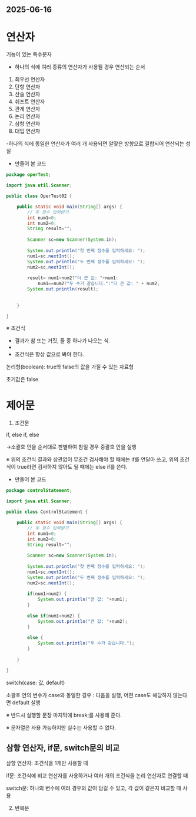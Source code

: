 ## 2025-06-16

# 연산자

기능이 있는 특수문자

- 하나의 식에 여러 종류의 연산자가 사용될 경우 연산되는 순서

1. 최우선 연산자
2. 단항 연산자
3. 산술 연산자
4. 쉬프트 연산자
5. 관계 연산자
6. 논리 연산자
7. 삼항 연산자
8. 대입 연산자

-하나의 식에 동일한 연산자가 여러 개 사용되면 알맞은 방향으로 결합되어 연산되는 성질

- 만들어 본 코드
```java
package operTest;

import java.util.Scanner;

public class OperTest02 {

	public static void main(String[] args) {
		// 두 정수 입력받기
		int num1=0;
		int num2=0;
		String result="";
		
		Scanner sc=new Scanner(System.in);
		
		System.out.println("첫 번째 정수를 입력하세요: ");
		num1=sc.nextInt();
		System.out.println("두 번째 정수를 입력하세요: ");
		num2=sc.nextInt();
		
		result= num1>num2?"더 큰 값: "+num1:
			num1==num2?"두 수가 같습니다.":"더 큰 값: " + num2;
		System.out.println(result);
		
		
	}

}
```

※ 조건식

- 결과가 참 또는 거짓, 둘 중 하나가 나오는 식.
- 
- 조건식은 항상 값으로 봐야 한다.

논리형(boolean): true와 false의 값을 가질 수 있는 자료형

초기값은 false

# 제어문


1. 조건문

if, else if, else

→소괄호 안을 순서대로 판별하여 참일 경우 중괄호 안을 실행

※ 위의 조건식 결과와 상관없이 무조건 검사해야 할 때에는 if를 연달아 쓰고, 위의 조건식이 true라면 검사하지 않아도 될 때에는 else if를 쓴다.

- 만들어 본 코드

```java
package controlStatement;

import java.util.Scanner;

public class ControlStatement {

	public static void main(String[] args) {
		// 두 정수 입력받기
		int num1=0;
		int num2=0;
		String result="";
		
		Scanner sc=new Scanner(System.in);
		
		System.out.println("첫 번째 정수를 입력하세요: ");
		num1=sc.nextInt();
		System.out.println("두 번째 정수를 입력하세요: ");
		num2=sc.nextInt();
		
		if(num1>num2) {
			System.out.println("큰 값: "+num1);
		}
		
		else if(num1<num2) {
			System.out.println("큰 값: "+num2);
		}
		
		else {
			System.out.println("두 수가 같습니다.");
		}
		
	}

}

```

switch(case: 값, default)

소괄호 안의 변수가 case와 동일한 경우 : 다음을 실행, 어떤 case도 해당하지 않는다면 default 실행

※ 반드시 실행할 문장 마지막에 break;를 사용해 준다.

※ 문자열은 사용 가능하지만 실수는 사용할 수 없다.

## 삼항 연산자, if문, switch문의 비교

삼항 연산자: 조건식을 1개만 사용할 때

if문: 조건식에 비교 연산자를 사용하거나 여러 개의 조건식을 논리 연산자로 연결할 때

switch문: 하나의 변수에 여러 경우의 값이 담길 수 있고, 각 값이 같은지 비교할 때 사용

2. 반복문
